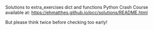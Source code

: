 Solutions to extra_exercises dict and functions Python Crash Course available at:
https://ehmatthes.github.io/pcc/solutions/README.html

But please think twice before checking too early!
